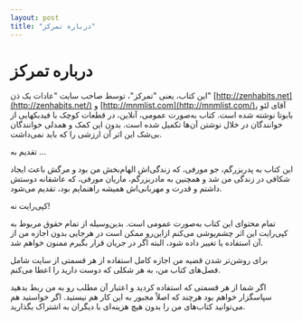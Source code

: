 ```yaml
---
layout: post
title: "درباره تمركز"
---
```

درباره تمرکز
============

این کتاب، یعنی "تمرکز"، توسط صاحب سایت "عادات یک ذن"
[http://zenhabits.net](http://zenhabits.net/) و
[http://mnmlist.com](http://mnmlist.com/)، آقای لئو بابوتا نوشته شده
است. کتاب به‌صورت عمومی، آنلاین، در قطعات کوچک با فیدبکهایی از خوانندگان
در خلال نوشتن آن‌ها تکمیل شده است. بدون این کمک و همدلی خوانندگان بی‌شک
این اثر آن ارزشی را که باید نمی‌داشت.

تقدیم به ...

این کتاب به پدربزرگم، جو مورفی، که زندگی‌اش الهام‌بخش من بود و مرگش باعث
ایجاد شکافی در زندگی من شد و همچنین به مادربزرگم، ماریان مورفی، که
عاشقانه دوستش داشتم و قدرت و مهربانی‌اش همیشه راهنمایم بود، تقدیم
می‌شود.

کپی‌رایت نه!

تمام محتوای این کتاب به‌صورت عمومی است. بدین‌وسیله از تمام حقوق مربوط به
کپی‌رایت این اثر چشم‌پوشی می‌کنم ازاین‌رو ممکن است در هرجایی بدون اجازه
من از آن استفاده یا تغییر داده شود، البته اگر در جریان قرار بگیرم ممنون
خواهم شد.

برای روشن‌تر شدن قضیه من اجازه کامل استفاده از هر قسمتی از سایت شامل
فصل‌های کتاب من، به هر شکلی که دوست دارید را اعطا می‌کنم.

اگر شما از هر قسمتی که استفاده کردید و اعتبار آن مطلب رو به من ربط بدهید
سپاسگزار خواهم بود هرچند که اصلاً مجبور به این کار هم نیستید. اگر
خواستید هم می‌توانید کتاب‌های من را بدون هیچ هزینه‌ای با دیگران به
اشتراک بگذارید.
